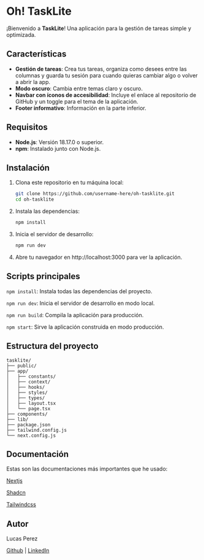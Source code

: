 # Oh! TaskLite

¡Bienvenido a **TaskLite**! Una aplicación para la gestión de tareas simple y optimizada.

## Características

- **Gestión de tareas**: Crea tus tareas, organiza como desees entre las columnas y guarda tu sesión para cuando quieras cambiar algo o volver a abrir la app.
- **Modo oscuro**: Cambia entre temas claro y oscuro.
- **Navbar con íconos de accesibilidad**: Incluye el enlace al repositorio de GitHub y un toggle para el tema de la aplicación.
- **Footer informativo**: Información en la parte inferior.

## Requisitos

- **Node.js**: Versión 18.17.0 o superior.
- **npm**: Instalado junto con Node.js.

## Instalación

1. Clona este repositorio en tu máquina local:

   ```bash
   git clone https://github.com/username-here/oh-tasklite.git
   cd oh-tasklite

   ```

2. Instala las dependencias:

   ```bash
   npm install

   ```

3. Inicia el servidor de desarrollo:

   ```bash
   npm run dev

   ```

4. Abre tu navegador en http://localhost:3000 para ver la aplicación.

## Scripts principales

`npm install`: Instala todas las dependencias del proyecto.

`npm run dev`: Inicia el servidor de desarrollo en modo local.

`npm run build`: Compila la aplicación para producción.

`npm start`: Sirve la aplicación construida en modo producción.

## Estructura del proyecto

```
tasklite/
├── public/
├── app/
│   ├── constants/
│   ├── context/
│   ├── hooks/
│   ├── styles/
│   ├── types/
│   ├── layout.tsx
│   └── page.tsx
├── components/
├── lib/
├── package.json
├── tailwind.config.js
└── next.config.js
```

## Documentación

Estas son las documentaciones más importantes que he usado:

[Nextjs](https://nextjs.org/docs)

[Shadcn](https://ui.shadcn.com/docs)

[Tailwindcss](https://tailwindcss.com/docs/installation)

## Autor

Lucas Perez

[Github](https://github.com/lucprz) | [LinkedIn](https://www.linkedin.com/in/lucprzfs/)
